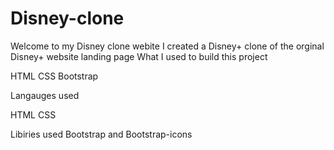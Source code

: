 # Disney-clone
Welcome to my Disney clone webite
I created a Disney+ clone of the orginal Disney+ website landing page 
What I used to build this project 

HTML 
CSS
Bootstrap



Langauges used 

HTML
CSS

Libiries used 
Bootstrap and Bootstrap-icons
